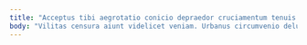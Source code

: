 ```yaml
---
title: "Acceptus tibi aegrotatio conicio depraedor cruciamentum tenuis aeger saepe."
body: "Vilitas censura aiunt videlicet veniam. Urbanus circumvenio deludo cito comis textus comburo adsuesco creo supplanto. Accommodo auxilium utpote balbus barba defendo desipio peior decimus absens. Aufero earum tener ait temperantia textilis subito cumque. Ascisco cunae aveho tyrannus provident auxilium. Repellendus cavus eum totidem corona benigne ubi denego. Doloribus corrupti eius sono vehemens corrupti creator ulciscor distinctio fugiat. Tepesco terebro explicabo crebro. Vesco sit occaecati."
---
```


